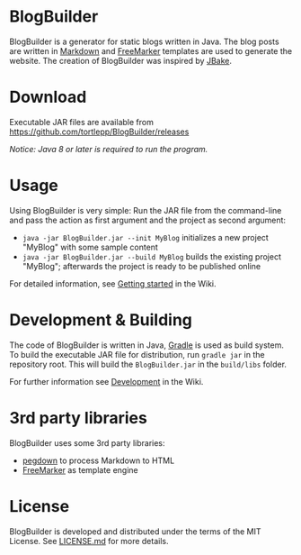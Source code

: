 BlogBuilder
===========
BlogBuilder is a generator for static blogs written in Java. The blog posts are written in [Markdown](http://daringfireball.net/projects/markdown/) and [FreeMarker](http://freemarker.org/) templates are used to generate the website. The creation of BlogBuilder was inspired by [JBake](http://jbake.org/).


Download
========
Executable JAR files are available from https://github.com/tortlepp/BlogBuilder/releases

*Notice: Java 8 or later is required to run the program.*


Usage
=====
Using BlogBuilder is very simple: Run the JAR file from the command-line and pass the action as first argument and the project as second argument:

* `java -jar BlogBuilder.jar --init MyBlog` initializes a new project "MyBlog" with some sample content
* `java -jar BlogBuilder.jar --build MyBlog` builds the existing project "MyBlog"; afterwards the project is ready to be published online

For detailed information, see [Getting started](https://github.com/tortlepp/BlogBuilder/wiki/Getting-Started) in the Wiki.


Development & Building
======================
The code of BlogBuilder is written in Java, [Gradle](https://gradle.org) is used as build system. To build the executable JAR file for distribution, run `gradle jar` in the repository root. This will build the `BlogBuilder.jar` in the `build/libs` folder.

For further information see [Development](https://github.com/tortlepp/BlogBuilder/wiki/Development) in the Wiki.


3rd party libraries
===================
BlogBuilder uses some 3rd party libraries:

* [pegdown](https://github.com/sirthias/pegdown) to process Markdown to HTML
* [FreeMarker](http://freemarker.org/) as template engine


License
=======
BlogBuilder is developed and distributed under the terms of the MIT License. See [LICENSE.md](https://github.com/tortlepp/BlogBuilder/blob/master/LICENSE.md) for more details.
